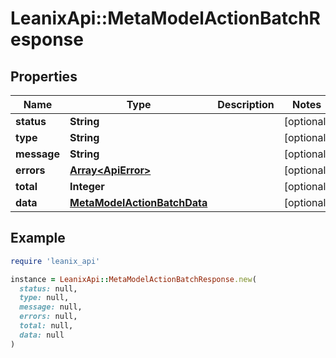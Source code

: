 # LeanixApi::MetaModelActionBatchResponse

## Properties

| Name | Type | Description | Notes |
| ---- | ---- | ----------- | ----- |
| **status** | **String** |  | [optional] |
| **type** | **String** |  | [optional] |
| **message** | **String** |  | [optional] |
| **errors** | [**Array&lt;ApiError&gt;**](ApiError.md) |  | [optional] |
| **total** | **Integer** |  | [optional] |
| **data** | [**MetaModelActionBatchData**](MetaModelActionBatchData.md) |  | [optional] |

## Example

```ruby
require 'leanix_api'

instance = LeanixApi::MetaModelActionBatchResponse.new(
  status: null,
  type: null,
  message: null,
  errors: null,
  total: null,
  data: null
)
```

